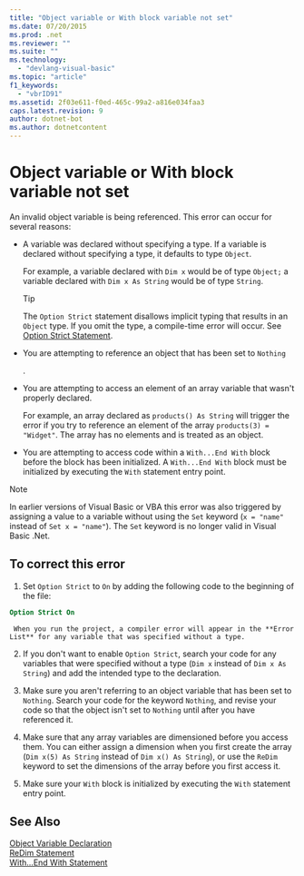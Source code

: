 ```yaml
---
title: "Object variable or With block variable not set"
ms.date: 07/20/2015
ms.prod: .net
ms.reviewer: ""
ms.suite: ""
ms.technology: 
  - "devlang-visual-basic"
ms.topic: "article"
f1_keywords: 
  - "vbrID91"
ms.assetid: 2f03e611-f0ed-465c-99a2-a816e034faa3
caps.latest.revision: 9
author: dotnet-bot
ms.author: dotnetcontent
---
```

# Object variable or With block variable not set
An invalid object variable is being referenced.   This error can occur for several reasons:  
  
-   A variable was declared without specifying a type. If a variable is declared without specifying a type, it defaults to type `Object`.  
  
     For example, a variable declared with `Dim x` would be of type `Object;` a variable declared with `Dim x As String` would be of type `String`.  
  
    > [!TIP]
    >  The `Option Strict` statement disallows implicit typing that results in an `Object` type. If you omit the type, a compile-time error will occur. See [Option Strict Statement](../../../visual-basic/language-reference/statements/option-strict-statement.md).  
  
-   You are attempting to reference an object that has been set to `Nothing`  
  
     .  
  
-   You are attempting to access an element of an array variable that wasn't properly declared.  
  
     For example, an array declared as `products() As String` will trigger the error if you try to reference an element of the array `products(3) = "Widget"`. The array has no elements and is treated as an object.  
  
-   You are attempting to access code within a `With...End With` block before the block has been initialized.   A `With...End With` block must be initialized by executing the `With` statement entry point.  
  
> [!NOTE]
>  In earlier versions of Visual Basic or VBA this error was also triggered by assigning a value to a variable without using the `Set` keyword (`x = "name"` instead of `Set x = "name"`). The `Set` keyword is no longer valid in Visual Basic .Net.  
  
## To correct this error  
  
1.  Set `Option Strict` to `On` by adding the following code to the beginning of the file:  
  
```vb  
Option Strict On  
```  

     When you run the project, a compiler error will appear in the **Error List** for any variable that was specified without a type.  
  
2.  If you don't want to enable `Option Strict`, search your code for any variables that were specified without a type (`Dim x` instead of `Dim x As String`) and add the intended type to the declaration.  
  
3.  Make sure you aren't referring to  an object variable that has been set to `Nothing`.  Search your code for the keyword `Nothing`, and revise your code so that the object isn't set to `Nothing` until after you have referenced it.  
  
4.  Make sure that any array  variables are dimensioned before you access them. You can either assign a dimension when you first create the array (`Dim x(5) As String` instead of `Dim x() As String`), or use the `ReDim` keyword to set the dimensions of the array before you first access it.  
  
5.  Make sure your `With` block is initialized by executing the `With` statement entry point.  
  
## See Also  
 [Object Variable Declaration](../../../visual-basic/programming-guide/language-features/variables/object-variable-declaration.md)   
 [ReDim Statement](../../../visual-basic/language-reference/statements/redim-statement.md)   
 [With...End With Statement](../../../visual-basic/language-reference/statements/with-end-with-statement.md)
